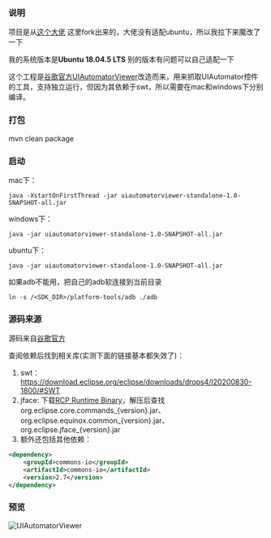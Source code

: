 ### 说明
项目是从[这个大佬](https://github.com/cmlanche/uiautomatorviewer-standalone) 这里fork出来的，大佬没有适配ubuntu，所以我拉下来魔改了一下

我的系统版本是**Ubuntu 18.04.5 LTS** 别的版本有问题可以自己适配一下

这个工程是[谷歌官方UIAutomatorViewer](https://android.googlesource.com/platform/tools/swt/+/refs/heads/android10-release/uiautomatorviewer/)改造而来，用来抓取UIAutomator控件的工具，支持独立运行，但因为其依赖于swt，所以需要在mac和windows下分别编译。

### 打包
mvn clean package

### 启动
mac下：
```shell
java -XstartOnFirstThread -jar uiautomatorviewer-standalone-1.0-SNAPSHOT-all.jar
```
windows下：
```shell
java -jar uiautomatorviewer-standalone-1.0-SNAPSHOT-all.jar
```
ubuntu下：
```shell
java -jar uiautomatorviewer-standalone-1.0-SNAPSHOT-all.jar
```

如果adb不能用，把自己的adb软连接到当前目录
```shell
ln -s /<SDK_DIR>/platform-tools/adb ./adb
```

### 源码来源
源码来自[谷歌官方](https://android.googlesource.com/platform/tools/swt/+/refs/heads/android10-release/uiautomatorviewer/)

查阅依赖后找到相关库(实测下面的链接基本都失效了)：
1. swt：https://download.eclipse.org/eclipse/downloads/drops4/I20200830-1800/#SWT
2. jface: 下载[RCP Runtime Binary](https://download.eclipse.org/eclipse/downloads/drops4/I20200830-1800/)，解压后查找org.eclipse.core.commands_{version}.jar、org.eclipse.equinox.common_{version}.jar、org.eclipse.jface_{version}.jar
3. 额外还包括其他依赖：
```xml
<dependency>
    <groupId>commons-io</groupId>
    <artifactId>commons-io</artifactId>
    <version>2.7</version>
</dependency>
```

### 预览
![UIAutomatorViewer](https://indiehackers-1251406926.cos.ap-chengdu.myqcloud.com/hackers/3d1o1.png)
